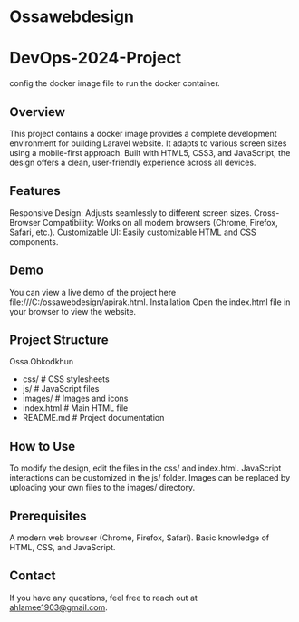 # Ossawebdesign
# DevOps-2024-Project
config the docker image file to run the docker container.

## Overview
This project contains a docker image provides a complete development environment for building Laravel website. It adapts to various screen sizes using a mobile-first approach. Built with HTML5, CSS3, and JavaScript, the design offers a clean, user-friendly experience across all devices.

## Features
Responsive Design: Adjusts seamlessly to different screen sizes.
Cross-Browser Compatibility: Works on all modern browsers (Chrome, Firefox, Safari, etc.).
Customizable UI: Easily customizable HTML and CSS components.

## Demo
You can view a live demo of the project here file:///C:/ossawebdesign/apirak.html.
Installation
Open the index.html file in your browser to view the website.

## Project Structure
Ossa.Obkodkhun
- css/               # CSS stylesheets
- js/                # JavaScript files
- images/            # Images and icons
- index.html         # Main HTML file
- README.md          # Project documentation

## How to Use
To modify the design, edit the files in the css/ and index.html.
JavaScript interactions can be customized in the js/ folder.
Images can be replaced by uploading your own files to the images/ directory.

## Prerequisites
A modern web browser (Chrome, Firefox, Safari).
Basic knowledge of HTML, CSS, and JavaScript.

## Contact
If you have any questions, feel free to reach out at ahlamee1903@gmail.com.
